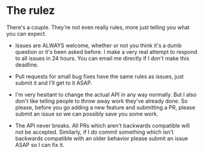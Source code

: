 # The rulez

There's a couple. They're not even really rules, more just telling you what you
can expect.

* Issues are ALWAYS welcome, whether or not you think it's a dumb question or
  it's been asked before. I make a very real attempt to respond to all issues in
  24 hours. You can email me directly if I don't make this deadline.

* Pull requests for small bug fixes have the same rules as issues, just submit
  it and I'll get to it ASAP.

* I'm very hesitant to change the actual API in any way normally. But I also
  don't like telling people to throw away work they've already done. So please,
  before you go adding a new feature and submitting a PR, please submit an issue
  so we can possibly save you some work.

* The API never breaks. All PRs which aren't backwards compatible will not be
  accepted. Similarly, if I do commit something which isn't backwards compatible
  with an older behavior please submit an issue ASAP so I can fix it.
